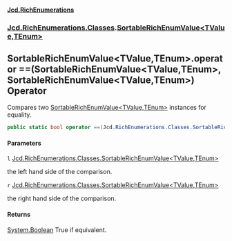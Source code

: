 #### [Jcd.RichEnumerations](index.md 'index')
### [Jcd.RichEnumerations.Classes](Jcd.RichEnumerations.Classes.md 'Jcd.RichEnumerations.Classes').[SortableRichEnumValue&lt;TValue,TEnum&gt;](SortableRichEnumValue_TValue,TEnum_.md 'Jcd.RichEnumerations.Classes.SortableRichEnumValue<TValue,TEnum>')

## SortableRichEnumValue<TValue,TEnum>.operator ==(SortableRichEnumValue<TValue,TEnum>, SortableRichEnumValue<TValue,TEnum>) Operator

Compares two [SortableRichEnumValue&lt;TValue,TEnum&gt;](SortableRichEnumValue_TValue,TEnum_.md 'Jcd.RichEnumerations.Classes.SortableRichEnumValue<TValue,TEnum>') instances for equality.

```csharp
public static bool operator ==(Jcd.RichEnumerations.Classes.SortableRichEnumValue<TValue,TEnum>? l, Jcd.RichEnumerations.Classes.SortableRichEnumValue<TValue,TEnum>? r);
```
#### Parameters

<a name='Jcd.RichEnumerations.Classes.SortableRichEnumValue_TValue,TEnum_.op_Equality(Jcd.RichEnumerations.Classes.SortableRichEnumValue_TValue,TEnum_,Jcd.RichEnumerations.Classes.SortableRichEnumValue_TValue,TEnum_).l'></a>

`l` [Jcd.RichEnumerations.Classes.SortableRichEnumValue&lt;](SortableRichEnumValue_TValue,TEnum_.md 'Jcd.RichEnumerations.Classes.SortableRichEnumValue<TValue,TEnum>')[TValue](SortableRichEnumValue_TValue,TEnum_.md#Jcd.RichEnumerations.Classes.SortableRichEnumValue_TValue,TEnum_.TValue 'Jcd.RichEnumerations.Classes.SortableRichEnumValue<TValue,TEnum>.TValue')[,](SortableRichEnumValue_TValue,TEnum_.md 'Jcd.RichEnumerations.Classes.SortableRichEnumValue<TValue,TEnum>')[TEnum](SortableRichEnumValue_TValue,TEnum_.md#Jcd.RichEnumerations.Classes.SortableRichEnumValue_TValue,TEnum_.TEnum 'Jcd.RichEnumerations.Classes.SortableRichEnumValue<TValue,TEnum>.TEnum')[&gt;](SortableRichEnumValue_TValue,TEnum_.md 'Jcd.RichEnumerations.Classes.SortableRichEnumValue<TValue,TEnum>')

the left hand side of the comparison.

<a name='Jcd.RichEnumerations.Classes.SortableRichEnumValue_TValue,TEnum_.op_Equality(Jcd.RichEnumerations.Classes.SortableRichEnumValue_TValue,TEnum_,Jcd.RichEnumerations.Classes.SortableRichEnumValue_TValue,TEnum_).r'></a>

`r` [Jcd.RichEnumerations.Classes.SortableRichEnumValue&lt;](SortableRichEnumValue_TValue,TEnum_.md 'Jcd.RichEnumerations.Classes.SortableRichEnumValue<TValue,TEnum>')[TValue](SortableRichEnumValue_TValue,TEnum_.md#Jcd.RichEnumerations.Classes.SortableRichEnumValue_TValue,TEnum_.TValue 'Jcd.RichEnumerations.Classes.SortableRichEnumValue<TValue,TEnum>.TValue')[,](SortableRichEnumValue_TValue,TEnum_.md 'Jcd.RichEnumerations.Classes.SortableRichEnumValue<TValue,TEnum>')[TEnum](SortableRichEnumValue_TValue,TEnum_.md#Jcd.RichEnumerations.Classes.SortableRichEnumValue_TValue,TEnum_.TEnum 'Jcd.RichEnumerations.Classes.SortableRichEnumValue<TValue,TEnum>.TEnum')[&gt;](SortableRichEnumValue_TValue,TEnum_.md 'Jcd.RichEnumerations.Classes.SortableRichEnumValue<TValue,TEnum>')

the right hand side of the comparison.

#### Returns

[System.Boolean](https://docs.microsoft.com/en-us/dotnet/api/System.Boolean 'System.Boolean')
True if equivalent.